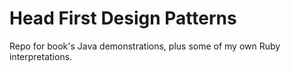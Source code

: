 # Head First Design Patterns

Repo for book's Java demonstrations, plus some of my own Ruby interpretations.
